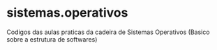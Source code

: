 # sistemas.operativos
Codigos das aulas praticas da cadeira de Sistemas Operativos (Basico sobre a estrutura de softwares)

